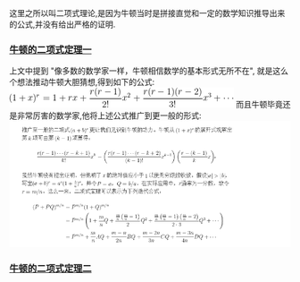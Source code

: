 这里之所以叫二项式理论,是因为牛顿当时是拼接直觉和一定的数学知识推导出来的公式,并没有给出严格的证明.
### [牛顿的二项式定理一](https://ccjou.wordpress.com/2013/11/01/%E7%89%9B%E9%A0%93%E7%9A%84%E4%BA%8C%E9%A0%85%E5%BC%8F%E5%AE%9A%E7%90%86-%E4%B8%8A/)
上文中提到  "像多数的数学家一样，牛顿相信数学的基本形式无所不在", 就是这么个想法推动牛顿大胆猜想,得到如下的公式:
![](images/latex.png)
而且牛顿毕竟还是非常厉害的数学家,他将上述公式推广到更一般的形式:
![](images/general.png)

### [牛顿的二项式定理二](https://ccjou.wordpress.com/2013/11/05/%E7%89%9B%E9%A0%93%E7%9A%84%E4%BA%8C%E9%A0%85%E5%BC%8F%E5%AE%9A%E7%90%86-%E4%B8%8B/)

